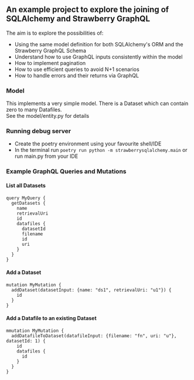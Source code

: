## An example project to explore the joining of SQLAlchemy and Strawberry GraphQL

The aim is to explore the possibilities of:
* Using the same model definition for both SQLAlchemy's ORM and the Strawberry GraphQL Schema
* Understand how to use GraphQL inputs consistently within the model
* How to implement pagination
* How to use efficient queries to avoid N+1 scenarios
* How to handle errors and their returns via GraphQL

### Model
This implements a very simple model.  There is a Dataset which can contain zero to many Datafiles.  
See the model/entity.py for details

### Running debug server
* Create the poetry environment using your favourite shell/IDE
* In the terminal run `poetry run python -m strawberrysqlalchemy.main` or run main.py from your IDE

### Example GraphQL Queries and Mutations
#### List all Datasets
```
query MyQuery {
  getDatasets {
    name
    retrievalUri
    id
    datafiles {
      datasetId
      filename
      id
      uri
    }
  }
}
```

#### Add a Dataset
```
mutation MyMutation {
  addDataset(datasetInput: {name: "ds1", retrievalUri: "u1"}) {
    id
  }
}
```

#### Add a Datafile to an existing Dataset
```
mmutation MyMutation {
  addDatafileToDataset(datafileInput: {filename: "fn", uri: "u"}, datasetId: 1) {
    id
    datafiles {
      id
    }
  }
}
```